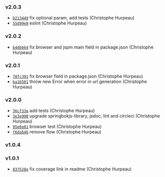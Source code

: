 ### v2.0.3

- [`b213449`](https://github.com/git://github.com/christophehurpeau/limosa.git/commit/b213449c55410a9c4aff7c01c8f4e60fc15ae2f3) fix optional param, add tests (Christophe Hurpeau)
- [`55d99e8`](https://github.com/git://github.com/christophehurpeau/limosa.git/commit/55d99e8d78eb0390a419087790fb1ed0a4ba7bc4) eslint (Christophe Hurpeau)

### v2.0.2

- [`b4db664`](https://github.com/git://github.com/christophehurpeau/limosa.git/commit/b4db664611afe9fc819191ba6cbb8c50f35f11d4) fix browser and jspm main field in package.json (Christophe Hurpeau)

### v2.0.1

- [`78fc391`](https://github.com/git://github.com/christophehurpeau/limosa.git/commit/78fc39153dd1df047a32b0457b46b777fe0ec8dd) fix browser field in package.json (Christophe Hurpeau)
- [`ba16501`](https://github.com/git://github.com/christophehurpeau/limosa.git/commit/ba165010af1e150a00577ea339fb276ad6255fc6) throw new Error when error in url generation (Christophe Hurpeau)

### v2.0.0

- [`36cf33e`](https://github.com/git://github.com/christophehurpeau/limosa.git/commit/36cf33eca4dd28ba0fb40cfa26581a87e01228b9) add tests (Christophe Hurpeau)
- [`3e3e990`](https://github.com/git://github.com/christophehurpeau/limosa.git/commit/3e3e990fca48673c771eb8e7afd0486832497fc0) upgrade springbokjs-library, jsdoc, lint and circleci (Christophe Hurpeau)
- [`95e6e01`](https://github.com/git://github.com/christophehurpeau/limosa.git/commit/95e6e0184bac98466e31c9d4ad415ed78ecd41ef) browser test (Christophe Hurpeau)
- [`f6dab46`](https://github.com/git://github.com/christophehurpeau/limosa.git/commit/f6dab462e8eb21b321a0c1fa35cf471f6a870b99) remove flow (Christophe Hurpeau)

### v1.0.4



### v1.0.1

- [`837528e`](https://github.com/git://github.com/christophehurpeau/limosa.git/commit/837528e1c208fb008bcfa23d411a9d35a681459f) fix coverage link in readme (Christophe Hurpeau)


